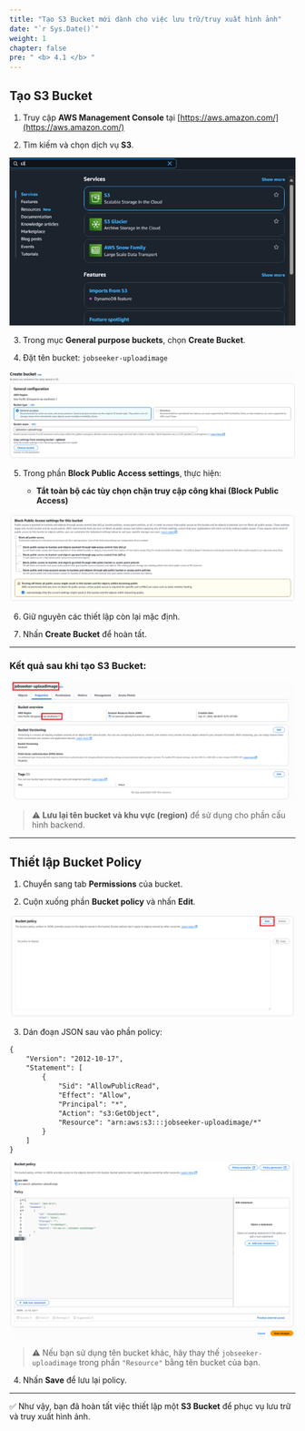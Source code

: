 ```yaml
---
title: "Tạo S3 Bucket mới dành cho việc lưu trữ/truy xuất hình ảnh"
date: "`r Sys.Date()`"
weight: 1
chapter: false
pre: " <b> 4.1 </b> "
---
```


## Tạo S3 Bucket

1. Truy cập **AWS Management Console** tại [https://aws.amazon.com/](https://aws.amazon.com/)

2. Tìm kiếm và chọn dịch vụ **S3**.

![alt text](image.png)

3. Trong mục **General purpose buckets**, chọn **Create Bucket**.

4. Đặt tên bucket: `jobseeker-uploadimage`

![alt text](image-3.png)

5. Trong phần **Block Public Access settings**, thực hiện:

   - **Tắt toàn bộ các tùy chọn chặn truy cập công khai (Block Public Access)**

![alt text](image-2.png)

6. Giữ nguyên các thiết lập còn lại mặc định.

7. Nhấn **Create Bucket** để hoàn tất.

---

### Kết quả sau khi tạo S3 Bucket:

![alt text](image-4.png)

> ⚠️ **Lưu lại tên bucket và khu vực (region)** để sử dụng cho phần cấu hình backend.

---

## Thiết lập Bucket Policy

1. Chuyển sang tab **Permissions** của bucket.

2. Cuộn xuống phần **Bucket policy** và nhấn **Edit**.

![alt text](image-5.png)

3. Dán đoạn JSON sau vào phần policy:

```
{
    "Version": "2012-10-17",
    "Statement": [
        {
            "Sid": "AllowPublicRead",
            "Effect": "Allow",
            "Principal": "*",
            "Action": "s3:GetObject",
            "Resource": "arn:aws:s3:::jobseeker-uploadimage/*"
        }
    ]
}
```

![alt text](image-6.png)

> ⚠️ Nếu bạn sử dụng tên bucket khác, hãy thay thế `jobseeker-uploadimage` trong phần `"Resource"` bằng tên bucket của bạn.

4. Nhấn **Save** để lưu lại policy.

---

✅ Như vậy, bạn đã hoàn tất việc thiết lập một **S3 Bucket** để phục vụ lưu trữ và truy xuất hình ảnh.
